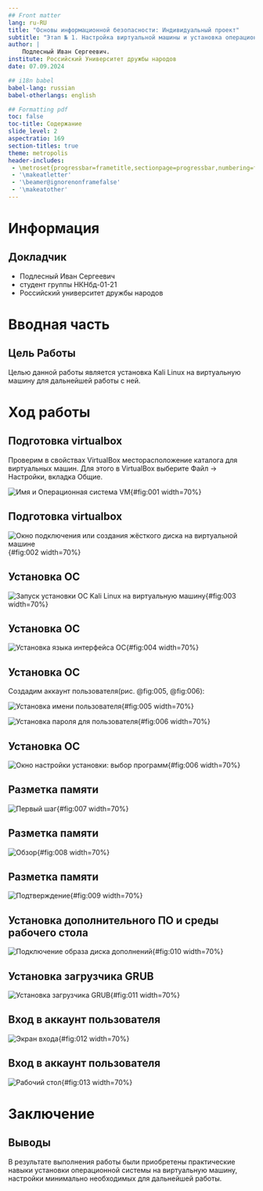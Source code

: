 ```yaml
---
## Front matter
lang: ru-RU
title: "Основы информационной безопасности: Индивидуальный проект"
subtitle: "Этап № 1. Настройка виртуальной машины и установка операционной системы "
author: |
	Подлесный Иван Сергеевич.
institute: Российский Университет дружбы народов
date: 07.09.2024

## i18n babel
babel-lang: russian
babel-otherlangs: english

## Formatting pdf
toc: false
toc-title: Содержание
slide_level: 2
aspectratio: 169
section-titles: true
theme: metropolis
header-includes:
 - \metroset{progressbar=frametitle,sectionpage=progressbar,numbering=fraction}
 - '\makeatletter'
 - '\beamer@ignorenonframefalse'
 - '\makeatother'
---
```


# Информация

## Докладчик


  * Подлесный Иван Сергеевич
  * студент группы НКНбд-01-21
  * Российский университет дружбы народов


# Вводная часть

## Цель Работы
Целью данной работы является установка Kali Linux на виртуальную машину для дальнейшей работы с ней.

# Ход работы


## Подготовка virtualbox

Проверим в свойствах VirtualBox месторасположение каталога для виртуальных машин. Для этого в VirtualBox выберите Файл -> Настройки, вкладка Общие. 


![Имя и Операционная система VM](1.jpg){#fig:001 width=70%}

## Подготовка virtualbox

![Окно подключения или создания жёсткого диска на виртуальной машине](2.jpg){#fig:002 width=70%}

## Установка ОС

![Запуск установки OC Kali Linux на виртуальную машину](3.jpg){#fig:003 width=70%}

## Установка ОС

![Установка языка интерфейса ОС](4.jpg){#fig:004 width=70%}

## Установка ОС

Создадим аккаунт пользователя(рис. @fig:005, @fig:006):

![Установка имени пользователя](5.jpg){#fig:005 width=70%}

![Установка пароля для пользователя](6.jpg){#fig:006 width=70%}

## Установка ОС

![Окно настройки установки: выбор программ](6.png){#fig:006 width=70%}

## Разметка памяти

![Первый шаг](7.jpg){#fig:007 width=70%}

## Разметка памяти

![Обзор](8.jpg){#fig:008 width=70%}

## Разметка памяти

![Подтверждение](9.jpg){#fig:009 width=70%}

## Установка дополнительного ПО и среды рабочего стола 

![Подключение образа диска дополнений](10.jpg){#fig:010 width=70%}

## Установка загрузчика GRUB 

![Установка загрузчика GRUB](11.jpg){#fig:011 width=70%}

## Вход в аккаунт пользователя

![Экран входа](12.jpg){#fig:012 width=70%}

## Вход в аккаунт пользователя

![Рабочий стол](13.jpg){#fig:013 width=70%}


# Заключение

## Выводы

В результате выполнения работы были приобретены практические навыки установки операционной системы на виртуальную машину, настройки минимально необходимых для дальнейшей работы.

